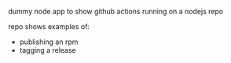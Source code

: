 dummy node app to show github actions running on a nodejs repo 

repo shows examples of: 
 - publishing an rpm
 - tagging a release

